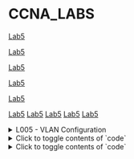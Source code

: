 # CCNA_LABS

[Lab5](../Labs/first)

[Lab5](/Labs/first)

[Lab5](./Labs/first)

[Lab5](CCNA_LABS/Labs/first)

[Lab5](/CCNA_LABS/Labs/first)

[Lab5](/faee32/CCNA_LABS/blob/main/Labs/first)
[Lab5](faee32/CCNA_LABS/blob/main/Labs/first)
[Lab5](https://github.com/faee32/CCNA_LABS/blob/main/Labs/first)
[Lab5](../Labs/first)
[Lab5](../Labs/first)




<details>
<summary>L005 - VLAN Configuration</summary>
[Lab5](../Labs/first)
</details>

<details>
<summary>Click to toggle contents of `code`</summary>
[lab1](test/test5)
</details>
<details>
<summary>Click to toggle contents of `code`</summary>
[lab1](test/test5)
</details>
